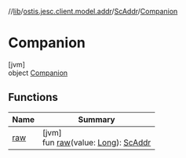 //[lib](../../../../index.md)/[ostis.jesc.client.model.addr](../../index.md)/[ScAddr](../index.md)/[Companion](index.md)

# Companion

[jvm]\
object [Companion](index.md)

## Functions

| Name | Summary |
|---|---|
| [raw](raw.md) | [jvm]<br>fun [raw](raw.md)(value: [Long](https://kotlinlang.org/api/latest/jvm/stdlib/kotlin/-long/index.html)): [ScAddr](../index.md) |
